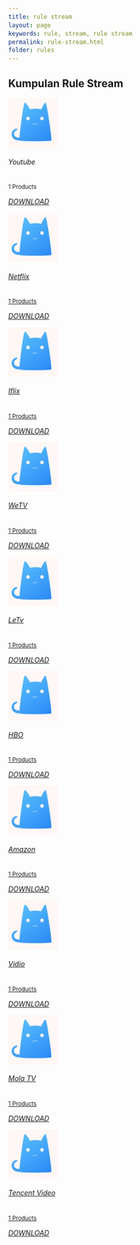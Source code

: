 ```yaml
---
title: rule stream
layout: page
keywords: rule, stream, rule stream
permalink: rule-stream.html
folder: rules
---
```

<div class="row">
    <!-- Categories Start -->
    <div class="container-fluid pt-5">
        <h2 class="section-title position-relative text-uppercase mx-xl-5 mb-4"><span class="bg-secondary pr-3">Kumpulan Rule Stream</span></h2>
        <div class="row px-xl-5 pb-3">
            <div class="col-lg-3 col-md-4 col-sm-6 pb-1">
                <a class="text-decoration-none" href="https://bit.ly/3WyfWe8">
                    <div class="cat-item d-flex align-items-center mb-4">
                        <div class="overflow-hidden" style="width: 100px; height: 100px;">
                            <img class="img-fluid" src="img/cat.jpg" alt=""></a>
                        </div>
                        <div class="flex-fill pl-3">
                            <h6>Youtube</h6>
                            <small class="text-body">1 Products</small>
                            <p><a href="https://bit.ly/3WyfWe8"><i>DOWNLOAD</i></a></p>
                        </div>
                    </div>
                </a>
            </div>
            <div class="col-lg-3 col-md-4 col-sm-6 pb-1">
                <a class="text-decoration-none" href="https://bit.ly/3jyIvte">
                    <div class="cat-item img-zoom d-flex align-items-center mb-4">
                        <div class="overflow-hidden" style="width: 100px; height: 100px;">
                            <img class="img-fluid" src="img/cat.jpg" alt="">
                        </div>
                        <div class="flex-fill pl-3">
                            <h6>Netflix</h6>
                            <small class="text-body">1 Products</small>
                            <p><a href="https://bit.ly/3jyIvte"><i>DOWNLOAD</i></a></p>
                        </div>
                    </div>
                </a>
            </div>
            <div class="col-lg-3 col-md-4 col-sm-6 pb-1">
                <a class="text-decoration-none" href="https://bit.ly/3hN8DA8">
                    <div class="cat-item img-zoom d-flex align-items-center mb-4">
                        <div class="overflow-hidden" style="width: 100px; height: 100px;">
                            <img class="img-fluid" src="img/cat.jpg" alt="">
                        </div>
                        <div class="flex-fill pl-3">
                            <h6>Iflix</h6>
                            <small class="text-body">1 Products</small>
                            <p><a href="https://bit.ly/3hN8DA8"><i>DOWNLOAD</i></a></p>
                        </div>
                    </div>
                </a>
            </div>
            <div class="col-lg-3 col-md-4 col-sm-6 pb-1">
                <a class="text-decoration-none" href="https://bit.ly/3PUHvvq">
                    <div class="cat-item img-zoom d-flex align-items-center mb-4">
                        <div class="overflow-hidden" style="width: 100px; height: 100px;">
                            <img class="img-fluid" src="img/cat.jpg" alt="">
                        </div>
                        <div class="flex-fill pl-3">
                            <h6>WeTV</h6>
                            <small class="text-body">1 Products</small>
                            <p><a href="https://bit.ly/3PUHvvq"><i>DOWNLOAD</i></a></p>
                        </div>
                    </div>
                </a>
            </div>
            <div class="col-lg-3 col-md-4 col-sm-6 pb-1">
                <a class="text-decoration-none" href="https://bit.ly/3GhJGGd">
                    <div class="cat-item img-zoom d-flex align-items-center mb-4">
                        <div class="overflow-hidden" style="width: 100px; height: 100px;">
                            <img class="img-fluid" src="img/cat.jpg" alt="">
                        </div>
                        <div class="flex-fill pl-3">
                            <h6>LeTv</h6>
                            <small class="text-body">1 Products</small>
                            <p><a href="https://bit.ly/3GhJGGd"><i>DOWNLOAD</i></a></p>
                        </div>
                    </div>
                </a>
            </div>
            <div class="col-lg-3 col-md-4 col-sm-6 pb-1">
                <a class="text-decoration-none" href="http://bit.ly/3YSpfak">
                    <div class="cat-item img-zoom d-flex align-items-center mb-4">
                        <div class="overflow-hidden" style="width: 100px; height: 100px;">
                            <img class="img-fluid" src="img/cat.jpg" alt="">
                        </div>
                        <div class="flex-fill pl-3">
                            <h6>HBO</h6>
                            <small class="text-body">1 Products</small>
                            <p><a href="http://bit.ly/3YSpfak"><i>DOWNLOAD</i></a></p>
                        </div>
                    </div>
                </a>
            </div>
            <div class="col-lg-3 col-md-4 col-sm-6 pb-1">
                <a class="text-decoration-none" href="http://bit.ly/3Ca5yRr">
                    <div class="cat-item img-zoom d-flex align-items-center mb-4">
                        <div class="overflow-hidden" style="width: 100px; height: 100px;">
                            <img class="img-fluid" src="img/cat.jpg" alt="">
                        </div>
                        <div class="flex-fill pl-3">
                            <h6>Amazon</h6>
                            <small class="text-body">1 Products</small>
                            <p><a href="http://bit.ly/3Ca5yRr"><i>DOWNLOAD</i></a></p>
                        </div>
                    </div>
                </a>
            </div>
            <div class="col-lg-3 col-md-4 col-sm-6 pb-1">
                <a class="text-decoration-none" href="https://bit.ly/3Vs2w1y">
                    <div class="cat-item img-zoom d-flex align-items-center mb-4">
                        <div class="overflow-hidden" style="width: 100px; height: 100px;">
                            <img class="img-fluid" src="img/cat.jpg" alt="">
                        </div>
                        <div class="flex-fill pl-3">
                            <h6>Vidio</h6>
                            <small class="text-body">1 Products</small>
                            <p><a href="https://bit.ly/3Vs2w1y"><i>DOWNLOAD</i></a></p>
                        </div>
                    </div>
                </a>
            </div>
            <div class="col-lg-3 col-md-4 col-sm-6 pb-1">
                <a class="text-decoration-none" href="https://bit.ly/3I58ym6">
                    <div class="cat-item img-zoom d-flex align-items-center mb-4">
                        <div class="overflow-hidden" style="width: 100px; height: 100px;">
                            <img class="img-fluid" src="img/cat.jpg" alt="">
                        </div>
                        <div class="flex-fill pl-3">
                            <h6>Mola TV</h6>
                            <small class="text-body">1 Products</small>
                            <p><a href="https://bit.ly/3I58ym6"><i>DOWNLOAD</i></a></p>
                        </div>
                    </div>
                </a>
            </div>
            <div class="col-lg-3 col-md-4 col-sm-6 pb-1">
                <a class="text-decoration-none" href="https://bit.ly/3C3KCvf">
                    <div class="cat-item img-zoom d-flex align-items-center mb-4">
                        <div class="overflow-hidden" style="width: 100px; height: 100px;">
                            <img class="img-fluid" src="img/cat.jpg" alt="">
                        </div>
                        <div class="flex-fill pl-3">
                            <h6>Tencent Video</h6>
                            <small class="text-body">1 Products</small>
                            <p><a href="https://bit.ly/3C3KCvf"><i>DOWNLOAD</i></a></p>
                        </div>
                    </div>
                </a>
            </div>
        </div>
    </div>
    <!-- Categories End -->
</div>
